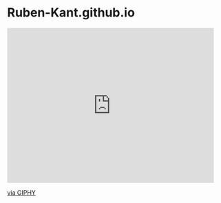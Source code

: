 # Ruben-Kant.github.io

<iframe src="https://giphy.com/embed/Bk0CW5frw4qfS" width="480" height="360" frameBorder="0" class="giphy-embed" allowFullScreen></iframe><p><a href="https://giphy.com/gifs/football-soccer-amazing-Bk0CW5frw4qfS">via GIPHY</a></p>

